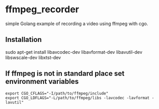 # ffmpeg_recorder
simple Golang example of recording a video using ffmpeg with cgo.

## Installation
sudo apt-get install libavcodec-dev libavformat-dev libavutil-dev libswscale-dev libxtst-dev

## If ffmpeg is not in standard place set environment variables
```
export CGO_CFLAGS="-I/path/to/ffmpeg/include"
export CGO_LDFLAGS="-L/path/to/ffmpeg/libs -lavcodec -lavformat -lavutil"
```
 
